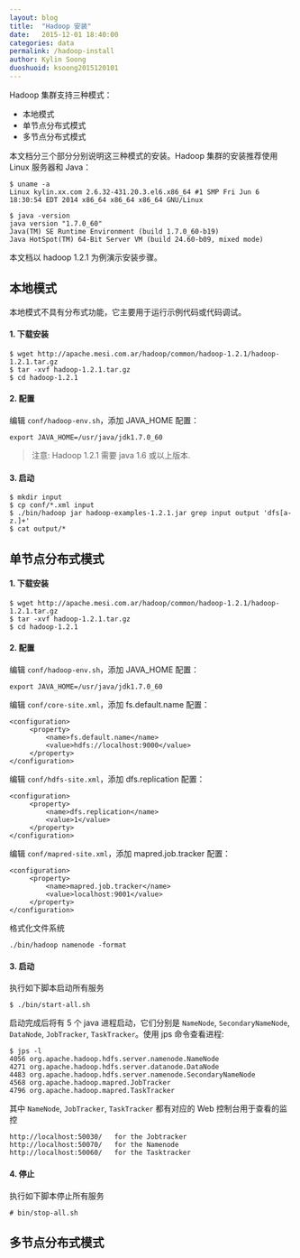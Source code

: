 ```yaml
---
layout: blog
title:  "Hadoop 安装"
date:   2015-12-01 18:40:00
categories: data
permalink: /hadoop-install
author: Kylin Soong
duoshuoid: ksoong2015120101
---
```


Hadoop 集群支持三种模式：

* 本地模式
* 单节点分布式模式
* 多节点分布式模式

本文档分三个部分分别说明这三种模式的安装。Hadoop 集群的安装推荐使用 Linux 服务器和 Java：

~~~
$ uname -a
Linux kylin.xx.com 2.6.32-431.20.3.el6.x86_64 #1 SMP Fri Jun 6 18:30:54 EDT 2014 x86_64 x86_64 x86_64 GNU/Linux

$ java -version
java version "1.7.0_60"
Java(TM) SE Runtime Environment (build 1.7.0_60-b19)
Java HotSpot(TM) 64-Bit Server VM (build 24.60-b09, mixed mode)
~~~

本文档以 hadoop 1.2.1 为例演示安装步骤。

## 本地模式

本地模式不具有分布式功能，它主要用于运行示例代码或代码调试。

#### 1. 下载安装

~~~
$ wget http://apache.mesi.com.ar/hadoop/common/hadoop-1.2.1/hadoop-1.2.1.tar.gz
$ tar -xvf hadoop-1.2.1.tar.gz
$ cd hadoop-1.2.1
~~~

#### 2. 配置

编辑 `conf/hadoop-env.sh`，添加 JAVA_HOME 配置：

~~~
export JAVA_HOME=/usr/java/jdk1.7.0_60
~~~

> 注意: Hadoop 1.2.1 需要 java 1.6 或以上版本.

#### 3. 启动

~~~
$ mkdir input 
$ cp conf/*.xml input 
$ ./bin/hadoop jar hadoop-examples-1.2.1.jar grep input output 'dfs[a-z.]+'
$ cat output/*
~~~


## 单节点分布式模式

#### 1. 下载安装

~~~
$ wget http://apache.mesi.com.ar/hadoop/common/hadoop-1.2.1/hadoop-1.2.1.tar.gz
$ tar -xvf hadoop-1.2.1.tar.gz
$ cd hadoop-1.2.1
~~~

#### 2. 配置

编辑 `conf/hadoop-env.sh`，添加 JAVA_HOME 配置：

~~~
export JAVA_HOME=/usr/java/jdk1.7.0_60
~~~

编辑 `conf/core-site.xml`，添加 fs.default.name 配置：

~~~
<configuration>
     <property>
         <name>fs.default.name</name>
         <value>hdfs://localhost:9000</value>
     </property>
</configuration>
~~~

编辑 `conf/hdfs-site.xml`，添加 dfs.replication 配置：

~~~
<configuration>
     <property>
         <name>dfs.replication</name>
         <value>1</value>
     </property>
</configuration>
~~~

编辑 `conf/mapred-site.xml`，添加 mapred.job.tracker 配置：

~~~
<configuration>
     <property>
         <name>mapred.job.tracker</name>
         <value>localhost:9001</value>
     </property>
</configuration>
~~~

格式化文件系统

~~~
./bin/hadoop namenode -format
~~~

#### 3. 启动

执行如下脚本启动所有服务

~~~
$ ./bin/start-all.sh
~~~

启动完成后将有 5 个 java 进程启动，它们分别是 `NameNode`, `SecondaryNameNode`, `DataNode`, `JobTracker`, `TaskTracker`。使用 jps 命令查看进程:

~~~
$ jps -l
4056 org.apache.hadoop.hdfs.server.namenode.NameNode
4271 org.apache.hadoop.hdfs.server.datanode.DataNode
4483 org.apache.hadoop.hdfs.server.namenode.SecondaryNameNode
4568 org.apache.hadoop.mapred.JobTracker
4796 org.apache.hadoop.mapred.TaskTracker
~~~

其中 `NameNode`, `JobTracker`, `TaskTracker` 都有对应的 Web 控制台用于查看的监控

~~~
http://localhost:50030/   for the Jobtracker
http://localhost:50070/   for the Namenode
http://localhost:50060/   for the Tasktracker
~~~

#### 4. 停止

执行如下脚本停止所有服务

~~~
# bin/stop-all.sh
~~~

## 多节点分布式模式


